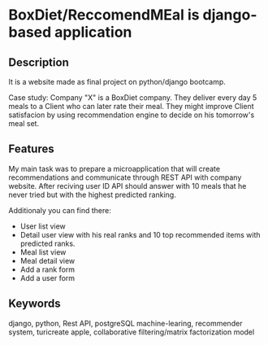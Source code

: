 
# BoxDiet/ReccomendMEal is django-based application 


Description
------------

It is a website made as final project on python/django bootcamp. 

Case study: 
Company "X" is a BoxDiet company. They deliver every day 5 meals to a Client who can later rate their meal. They might improve Client satisfacion by using recommendation engine to decide on his tomorrow's meal set.

Features
------------

My main task was to prepare a microapplication that will create recommendations and communicate through REST API 
with company website. After reciving user ID API should answer with 10 meals that he never tried but with the 
highest predicted ranking.

Additionaly you can find there:
 * User list view
 * Detail user view with his real ranks and 10 top recommended items with predicted ranks.
 * Meal list view 
 * Meal detail view
 * Add a rank form
 * Add a user form

Keywords
-------------
django, python, Rest API, postgreSQL
machine-learing, recommender system, turicreate apple, collaborative filtering/matrix factorization model

